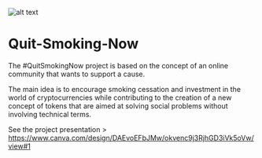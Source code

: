 ![alt text](https://github.com/QuitSmokingNow/Quit-Smoking-Now/blob/main/logo.png)
# Quit-Smoking-Now

The #QuitSmokingNow project is based on the concept of an online community that wants to support a cause. 

The main idea is to encourage smoking cessation and investment in the world of cryptocurrencies while contributing to the creation of a new concept of tokens that are aimed at solving social problems without involving technical terms.

See the project presentation > https://www.canva.com/design/DAEvoEFbJMw/okvenc9j3RjhGD3iVk5oVw/view#1
